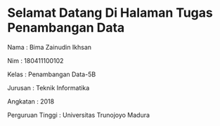 # Selamat Datang Di Halaman Tugas Penambangan Data

Nama : Bima Zainudin Ikhsan

Nim : 180411100102

Kelas : Penambangan Data-5B

Jurusan : Teknik Informatika

Angkatan : 2018

Perguruan Tinggi : Universitas Trunojoyo Madura